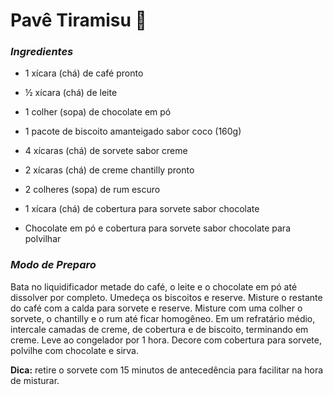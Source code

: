 #  **Pavê Tiramisu** :ice_cream:



###  _Ingredientes_

- 1 xícara (chá) de café pronto

- ½ xícara (chá) de leite

- 1 colher (sopa) de chocolate em pó

- 1 pacote de biscoito amanteigado sabor coco (160g)

- 4 xícaras (chá) de sorvete sabor creme

- 2 xícaras (chá) de creme chantilly pronto

- 2 colheres (sopa) de rum escuro

- 1 xícara (chá) de cobertura para sorvete sabor chocolate

- Chocolate em pó e cobertura para sorvete sabor chocolate para polvilhar



###  _Modo de Preparo_

Bata no liquidificador metade do café, o leite e o chocolate em pó até dissolver por completo. Umedeça os biscoitos e reserve. Misture o restante do café com a calda para sorvete e reserve. Misture com uma colher o sorvete, o chantilly e o rum até ficar homogêneo. Em um refratário médio, intercale camadas de creme, de cobertura e de biscoito, terminando em creme. Leve ao congelador por 1 hora. Decore com cobertura para sorvete, polvilhe com chocolate e sirva.



**Dica:** retire o sorvete com 15 minutos de antecedência para facilitar na hora de misturar.